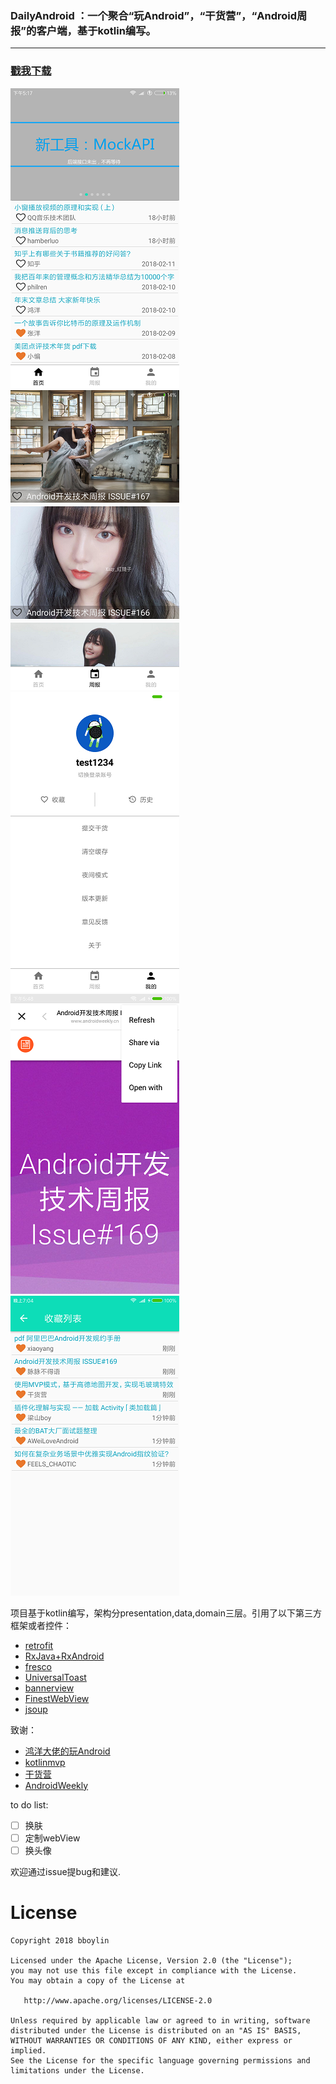 ### DailyAndroid ：一个聚合“玩Android”，“干货营”，“Android周报”的客户端，基于kotlin编写。
---

### [戳我下载](https://github.com/bboylin/DailyAndroid/releases/download/v1.0.0/daily-android-1.0.0.apk)

![](./art/1.png)![](./art/2.png)![](./art/3.png)![](./art/4.png)![](./art/5.png)

项目基于kotlin编写，架构分presentation,data,domain三层。引用了以下第三方框架或者控件：
* [retrofit](https://github.com/square/retrofit)
* [RxJava+RxAndroid](https://github.com/ReactiveX/RxJava)
* [fresco](https://github.com/facebook/fresco)
* [UniversalToast](https://github.com/bboylin/UniversalToast)
* [bannerview](https://github.com/czy1121/bannerview)
* [FinestWebView](https://github.com/TheFinestArtist/FinestWebView-Android)
* [jsoup](https://jsoup.org)

致谢：
* [鸿洋大佬的玩Android](http://www.wanandroid.com/)
* [kotlinmvp](https://github.com/git-xuhao/KotlinMvp)
* [干货营](http://gank.io/)
* [AndroidWeekly](https://www.androidweekly.cn/)

to do list:

- [ ] 换肤
- [ ] 定制webView
- [ ] 换头像

欢迎通过issue提bug和建议.

# License


    Copyright 2018 bboylin

    Licensed under the Apache License, Version 2.0 (the "License");
    you may not use this file except in compliance with the License.
    You may obtain a copy of the License at

       http://www.apache.org/licenses/LICENSE-2.0

    Unless required by applicable law or agreed to in writing, software
    distributed under the License is distributed on an "AS IS" BASIS,
    WITHOUT WARRANTIES OR CONDITIONS OF ANY KIND, either express or implied.
    See the License for the specific language governing permissions and
    limitations under the License.